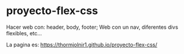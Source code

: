 # proyecto-flex-css
Hacer web con: header, body, footer; Web con un nav, diferentes divs flexibles, etc...

La pagina es:   https://thormjolnir1.github.io/proyecto-flex-css/
